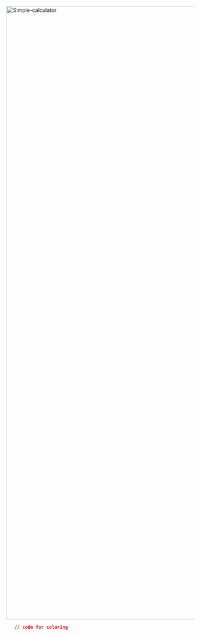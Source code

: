 
<img width="720" height="1640" alt="Simple-calculator" src="https://github.com/user-attachments/assets/69c09728-90e3-4afb-a2cd-a14c20aba550" />

```json
   // code for coloring
```

